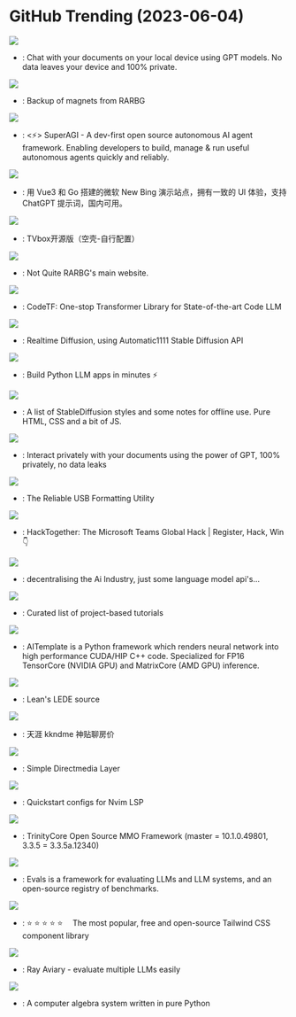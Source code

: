 # GitHub Trending (2023-06-04)

![](https://img.shields.io/badge/Python-New%20354-green?style=flat-square&logo=appveyor)
- [](https://github.comundefined): Chat with your documents on your local device using GPT models. No data leaves your device and 100% private.

![](https://img.shields.io/badge/Python-New%20919-green?style=flat-square&logo=appveyor)
- [](https://github.comundefined): Backup of magnets from RARBG

![](https://img.shields.io/badge/Python-New%20349-green?style=flat-square&logo=appveyor)
- [](https://github.comundefined): <⚡️> SuperAGI - A dev-first open source autonomous AI agent framework. Enabling developers to build, manage & run useful autonomous agents quickly and reliably.

![](https://img.shields.io/badge/HTML-New%20288-green?style=flat-square&logo=appveyor)
- [](https://github.comundefined): 用 Vue3 和 Go 搭建的微软 New Bing 演示站点，拥有一致的 UI 体验，支持 ChatGPT 提示词，国内可用。

![](https://img.shields.io/badge/none-New%2049-green?style=flat-square&logo=appveyor)
- [](https://github.comundefined): TVbox开源版（空壳-自行配置）

![](https://img.shields.io/badge/PHP-New%20264-green?style=flat-square&logo=appveyor)
- [](https://github.comundefined): Not Quite RARBG's main website.

![](https://img.shields.io/badge/Python-New%2049-green?style=flat-square&logo=appveyor)
- [](https://github.comundefined): CodeTF: One-stop Transformer Library for State-of-the-art Code LLM

![](https://img.shields.io/badge/C%23-New%20193-green?style=flat-square&logo=appveyor)
- [](https://github.comundefined): Realtime Diffusion, using Automatic1111 Stable Diffusion API

![](https://img.shields.io/badge/TypeScript-New%2078-green?style=flat-square&logo=appveyor)
- [](https://github.comundefined): Build Python LLM apps in minutes ⚡️

![](https://img.shields.io/badge/HTML-New%2052-green?style=flat-square&logo=appveyor)
- [](https://github.comundefined): A list of StableDiffusion styles and some notes for offline use. Pure HTML, CSS and a bit of JS.

![](https://img.shields.io/badge/Python-New%20385-green?style=flat-square&logo=appveyor)
- [](https://github.comundefined): Interact privately with your documents using the power of GPT, 100% privately, no data leaks

![](https://img.shields.io/badge/C-New%2024-green?style=flat-square&logo=appveyor)
- [](https://github.comundefined): The Reliable USB Formatting Utility

![](https://img.shields.io/badge/C%23-New%2016-green?style=flat-square&logo=appveyor)
- [](https://github.comundefined): HackTogether: The Microsoft Teams Global Hack | Register, Hack, Win 👇

![](https://img.shields.io/badge/Python-New%20105-green?style=flat-square&logo=appveyor)
- [](https://github.comundefined): decentralising the Ai Industry, just some language model api's...

![](https://img.shields.io/badge/none-New%20398-green?style=flat-square&logo=appveyor)
- [](https://github.comundefined): Curated list of project-based tutorials

![](https://img.shields.io/badge/Python-New%20166-green?style=flat-square&logo=appveyor)
- [](https://github.comundefined): AITemplate is a Python framework which renders neural network into high performance CUDA/HIP C++ code. Specialized for FP16 TensorCore (NVIDIA GPU) and MatrixCore (AMD GPU) inference.

![](https://img.shields.io/badge/C-New%2011-green?style=flat-square&logo=appveyor)
- [](https://github.comundefined): Lean's LEDE source

![](https://img.shields.io/badge/none-New%20173-green?style=flat-square&logo=appveyor)
- [](https://github.comundefined): 天涯 kkndme 神贴聊房价

![](https://img.shields.io/badge/C-New%207-green?style=flat-square&logo=appveyor)
- [](https://github.comundefined): Simple Directmedia Layer

![](https://img.shields.io/badge/Lua-New%208-green?style=flat-square&logo=appveyor)
- [](https://github.comundefined): Quickstart configs for Nvim LSP

![](https://img.shields.io/badge/C%2B%2B-New%203-green?style=flat-square&logo=appveyor)
- [](https://github.comundefined): TrinityCore Open Source MMO Framework (master = 10.1.0.49801, 3.3.5 = 3.3.5a.12340)

![](https://img.shields.io/badge/Python-New%2022-green?style=flat-square&logo=appveyor)
- [](https://github.comundefined): Evals is a framework for evaluating LLMs and LLM systems, and an open-source registry of benchmarks.

![](https://img.shields.io/badge/Svelte-New%2047-green?style=flat-square&logo=appveyor)
- [](https://github.comundefined): ⭐️ ⭐️ ⭐️ ⭐️ ⭐️  The most popular, free and open-source Tailwind CSS component library

![](https://img.shields.io/badge/Python-New%2056-green?style=flat-square&logo=appveyor)
- [](https://github.comundefined): Ray Aviary - evaluate multiple LLMs easily

![](https://img.shields.io/badge/Python-New%203-green?style=flat-square&logo=appveyor)
- [](https://github.comundefined): A computer algebra system written in pure Python


